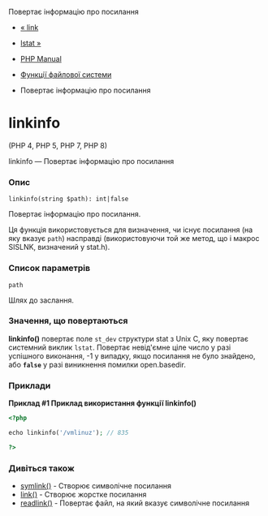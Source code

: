 Повертає інформацію про посилання

-   [« link](function.link.html)
    
-   [lstat »](function.lstat.html)
    
-   [PHP Manual](index.html)
    
-   [Функції файлової системи](ref.filesystem.html)
    
-   Повертає інформацію про посилання
    

# linkinfo

(PHP 4, PHP 5, PHP 7, PHP 8)

linkinfo — Повертає інформацію про посилання

### Опис

```methodsynopsis
linkinfo(string $path): int|false
```

Повертає інформацію про посилання.

Ця функція використовується для визначення, чи існує посилання (на яку вказує `path`) насправді (використовуючи той же метод, що і макрос SISLNK, визначений у stat.h).

### Список параметрів

`path`

Шлях до заслання.

### Значення, що повертаються

**linkinfo()** повертає поле `st_dev` структури stat з Unix C, яку повертає системний виклик `lstat`. Повертає невід'ємне ціле число у разі успішного виконання, -1 у випадку, якщо посилання не було знайдено, або **`false`** у разі виникнення помилки open.basedir.

### Приклади

**Приклад #1 Приклад використання функції **linkinfo()****

```php
<?php

echo linkinfo('/vmlinuz'); // 835

?>
```

### Дивіться також

-   [symlink()](function.symlink.html) - Створює символічне посилання
-   [link()](function.link.html) - Створює жорстке посилання
-   [readlink()](function.readlink.html) - Повертає файл, на який вказує символічне посилання